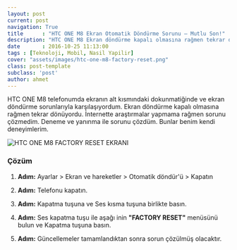 ```yaml
---
layout: post
current: post
navigation: True
title      : "HTC ONE M8 Ekran Otomatik Döndürme Sorunu — Mutlu Son!"
description: "HTC ONE M8 Ekran döndürme kapalı olmasına rağmen tekrar dönüyordu. İnternette araştırmalar yapmama rağmen sorunu çözmedim."
date       : 2016-10-25 11:13:00
tags : [Teknoloji, Mobil, Nasil Yapilir]
cover: "assets/images/htc-one-m8-factory-reset.png"
class: post-template
subclass: 'post'
author: ahmet
---
```


HTC ONE M8 telefonumda ekranın alt kısmındaki dokunmatiğinde ve ekran döndürme sorunlarıyla karşılaşıyordum. Ekran döndürme kapalı olmasına rağmen tekrar dönüyordu. İnternette araştırmalar yapmama rağmen sorunu çözmedim. Deneme ve yanınma ile sorunu çözdüm. Bunlar benim kendi deneyimlerim. 

![HTC ONE M8 FACTORY RESET EKRANI](https://ahmetcadirci.com.tr/assets/images/htc-one-m8-factory-reset.png "HTC ONE M8 FACTORY RESET EKRANI")

### Çözüm

1. **Adım:**
Ayarlar > Ekran ve hareketler > Otomatik döndür'ü > Kapatın

2. **Adım:**
Telefonu kapatın.

3. **Adım:**
Kapatma tuşuna ve Ses kısma tuşuna birlikte basın.

4. **Adım:**
Ses kapatma tuşu ile aşağı inin **"FACTORY RESET"** menüsünü bulun ve Kapatma tuşuna basın. 

5. **Adım:** 
Güncellemeler tamamlandıktan sonra sorun çözülmüş olacaktır.


